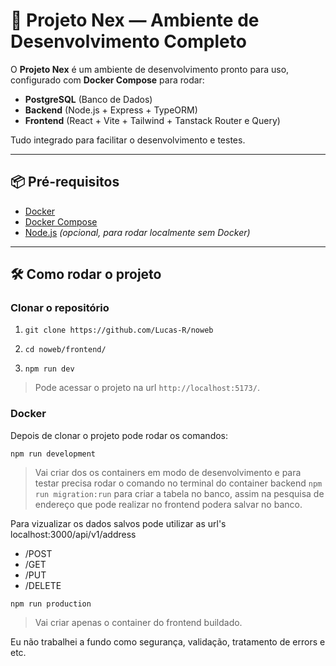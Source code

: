 # 🚀 Projeto Nex — Ambiente de Desenvolvimento Completo

O **Projeto Nex** é um ambiente de desenvolvimento pronto para uso, configurado com **Docker Compose** para rodar:  

- **PostgreSQL** (Banco de Dados)  
- **Backend** (Node.js + Express + TypeORM)  
- **Frontend** (React + Vite + Tailwind + Tanstack Router e Query)  

Tudo integrado para facilitar o desenvolvimento e testes.

---

## 📦 Pré-requisitos

- [Docker](https://www.docker.com/)  
- [Docker Compose](https://docs.docker.com/compose/)  
- [Node.js](https://nodejs.org/) *(opcional, para rodar localmente sem Docker)*

---

## 🛠 Como rodar o projeto

### Clonar o repositório
1. `git clone https://github.com/Lucas-R/noweb`

2. `cd noweb/frontend/`

3. `npm run dev`

> Pode acessar o projeto na url `http://localhost:5173/`.

### Docker
Depois de clonar o projeto pode rodar os comandos:

`npm run development`
> Vai criar dos os containers em modo de desenvolvimento e para testar precisa rodar o comando no terminal do container backend `npm run migration:run` para criar a tabela no banco, assim na pesquisa de endereço que pode realizar no frontend podera salvar no banco.

Para vizualizar os dados salvos pode utilizar as url's
localhost:3000/api/v1/address
* /POST
* /GET
* /PUT
* /DELETE

`npm run production`
> Vai criar apenas o container do  frontend buildado.


Eu não trabalhei a fundo como segurança, validação, tratamento de errors e etc.
